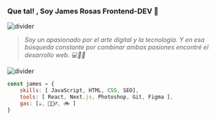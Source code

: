 ### Que tal! , Soy James Rosas Frontend-DEV 👋

![divider](https://i.postimg.cc/D0pmvTHx/readme-divider.png)

> *Soy un apasionado por el arte digital y
> la tecnologia. Y en esa búsqueda constante 
> por combinar ambas pasiones encontré el
> desarrollo web. 💻🙌👾*

![divider](https://i.postimg.cc/D0pmvTHx/readme-divider.png)

```js
const james = {
    skills: [ JavaScript, HTML, CSS, SEO],
    tools: [ React, Next.js, Photoshop, Git, Figma ],
    gas: [☕, 🏋🏽‍♂️, 🚲 ]
}
```

<!--
**jamesrosas/jamesrosas** is a ✨ _special_ ✨ repository because its `README.md` (this file) appears on your GitHub profile.

Here are some ideas to get you started:

- 🔭 I’m currently working on ...
- 🌱 I’m currently learning ...
- 👯 I’m looking to collaborate on ...
- 🤔 I’m looking for help with ...
- 💬 Ask me about ...
- 📫 How to reach me: ...
- 😄 Pronouns: ...
- ⚡ Fun fact: ...
-->

